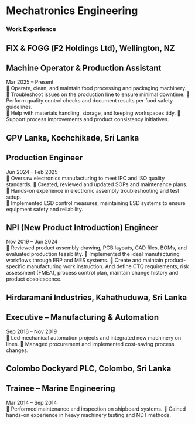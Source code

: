 # Mechatronics Engineering
### Work Experience
## FIX & FOGG (F2 Holdings Ltd), Wellington, NZ 
## Machine Operator & Production Assistant 
Mar 2025 – Present  
 Operate, clean, and maintain food processing and packaging machinery. 
 Troubleshoot issues on the production line to ensure minimal downtime. 
 Perform quality control checks and document results per food safety guidelines.  
 Help with materials handling, storage, and keeping workspaces tidy. 
 Support process improvements and product consistency initiatives. 
## GPV Lanka, Kochchikade, Sri Lanka 
## Production Engineer 
Jun 2024 – Feb 2025  
 Oversaw electronics manufacturing to meet IPC and ISO quality standards. 
 Created, reviewed and updated SOPs and maintenance plans. 
 Hands-on experience in electronic assembly troubleshooting and test setup.  
 Implemented ESD control measures, maintaining ESD systems to ensure equipment 
safety and reliability. 
## NPI (New Product Introduction) Engineer 
Nov 2019 – Jun 2024  
 Reviewed product assembly drawing, PCB layouts, CAD files, BOMs, and evaluated 
production feasibility. 
 Implemented the ideal manufacturing workflows through ERP and MES systems. 
 Create and maintain product-specific manufacturing work instruction. And define CTQ 
requirements, risk assessment (FMEA), process control plan, maintain change history and 
product obsolescence.   
## Hirdaramani Industries, Kahathuduwa, Sri Lanka 
## Executive – Manufacturing & Automation 
Sep 2016 – Nov 2019  
 Led mechanical automation projects and integrated new machinery on lines. 
 Managed procurement and implemented cost-saving process changes. 
## Colombo Dockyard PLC, Colombo, Sri Lanka 
## Trainee – Marine Engineering 
Mar 2014 – Sep 2014  
 Performed maintenance and inspection on shipboard systems. 
 Gained hands-on experience in heavy machinery testing and NDT methods.
